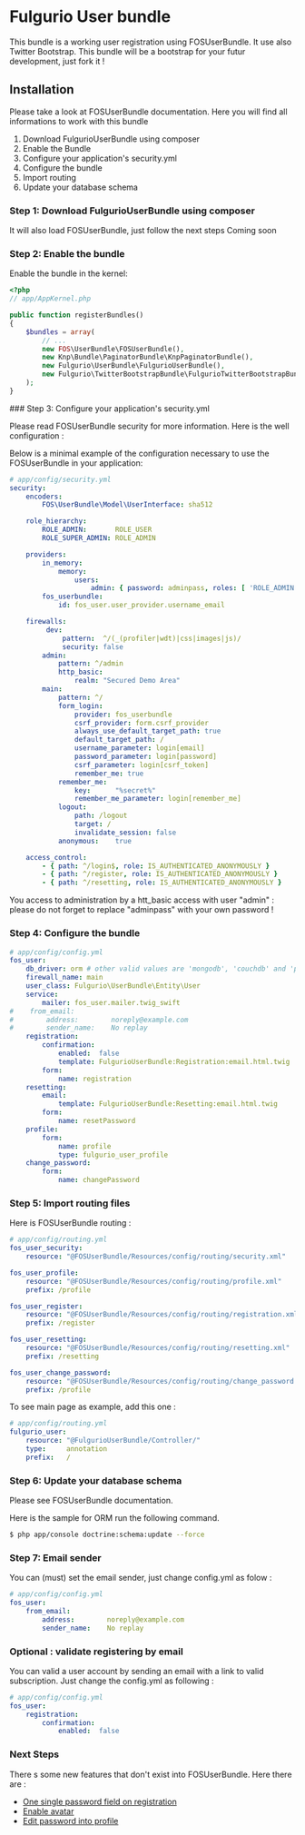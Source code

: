 Fulgurio User bundle
========================

This bundle is a working user registration using FOSUserBundle. It use also
Twitter Bootstrap.
This bundle will be a bootstrap for your futur development, just fork it !

## Installation

Please take a look at FOSUserBundle documentation. Here you will find all
informations to work with this bundle

1. Download FulgurioUserBundle using composer
2. Enable the Bundle
3. Configure your application's security.yml
4. Configure the bundle
5. Import routing
6. Update your database schema

### Step 1: Download FulgurioUserBundle using composer

It will also load FOSUserBundle, just follow the next steps
Coming soon

### Step 2: Enable the bundle

Enable the bundle in the kernel:

``` php
<?php
// app/AppKernel.php

public function registerBundles()
{
    $bundles = array(
        // ...
        new FOS\UserBundle\FOSUserBundle(),
        new Knp\Bundle\PaginatorBundle\KnpPaginatorBundle(),
        new Fulgurio\UserBundle\FulgurioUserBundle(),
        new Fulgurio\TwitterBootstrapBundle\FulgurioTwitterBootstrapBundle()
    );
}
```

### Step 3: Configure your application's security.yml

Please read FOSUserBundle security for more information. Here is the well
configuration :

Below is a minimal example of the configuration necessary to use the
FOSUserBundle in your application:

``` yaml
# app/config/security.yml
security:
    encoders:
        FOS\UserBundle\Model\UserInterface: sha512

    role_hierarchy:
        ROLE_ADMIN:       ROLE_USER
        ROLE_SUPER_ADMIN: ROLE_ADMIN

    providers:
        in_memory:
            memory:
                users:
                    admin: { password: adminpass, roles: [ 'ROLE_ADMIN' ] }
        fos_userbundle:
            id: fos_user.user_provider.username_email

    firewalls:
         dev:
             pattern:  ^/(_(profiler|wdt)|css|images|js)/
             security: false
        admin:
            pattern: ^/admin
            http_basic:
                realm: "Secured Demo Area"
        main:
            pattern: ^/
            form_login:
                provider: fos_userbundle
                csrf_provider: form.csrf_provider
                always_use_default_target_path: true
                default_target_path: /
                username_parameter: login[email]
                password_parameter: login[password]
                csrf_parameter: login[csrf_token]
                remember_me: true
            remember_me:
                key:      "%secret%"
                remember_me_parameter: login[remember_me]
            logout:
                path: /logout
                target: /
                invalidate_session: false
            anonymous:    true

    access_control:
        - { path: ^/login$, role: IS_AUTHENTICATED_ANONYMOUSLY }
        - { path: ^/register, role: IS_AUTHENTICATED_ANONYMOUSLY }
        - { path: ^/resetting, role: IS_AUTHENTICATED_ANONYMOUSLY }
```

You access to administration by a htt_basic access with user "admin" : please
do not forget to replace "adminpass" with your own password !

### Step 4: Configure the bundle

``` yaml
# app/config/config.yml
fos_user:
    db_driver: orm # other valid values are 'mongodb', 'couchdb' and 'propel'
    firewall_name: main
    user_class: Fulgurio\UserBundle\Entity\User
    service:
        mailer: fos_user.mailer.twig_swift
#    from_email:
#        address:        noreply@example.com
#        sender_name:    No replay
    registration:
        confirmation:
            enabled:  false
            template: FulgurioUserBundle:Registration:email.html.twig
        form:
            name: registration
    resetting:
        email:
            template: FulgurioUserBundle:Resetting:email.html.twig
        form:
            name: resetPassword
    profile:
        form:
            name: profile
            type: fulgurio_user_profile
    change_password:
        form:
            name: changePassword
```

### Step 5: Import routing files

Here is FOSUserBundle routing :

``` yaml
# app/config/routing.yml
fos_user_security:
    resource: "@FOSUserBundle/Resources/config/routing/security.xml"

fos_user_profile:
    resource: "@FOSUserBundle/Resources/config/routing/profile.xml"
    prefix: /profile

fos_user_register:
    resource: "@FOSUserBundle/Resources/config/routing/registration.xml"
    prefix: /register

fos_user_resetting:
    resource: "@FOSUserBundle/Resources/config/routing/resetting.xml"
    prefix: /resetting

fos_user_change_password:
    resource: "@FOSUserBundle/Resources/config/routing/change_password.xml"
    prefix: /profile
```

To see main page as example, add this one :

``` yaml
# app/config/routing.yml
fulgurio_user:
    resource: "@FulgurioUserBundle/Controller/"
    type:     annotation
    prefix:   /
```

### Step 6: Update your database schema

Please see FOSUserBundle documentation.

Here is the sample for ORM run the following command.

``` bash
$ php app/console doctrine:schema:update --force
```


### Step 7: Email sender

You can (must) set the email sender, just change config.yml as folow :

``` yaml
# app/config/config.yml
fos_user:
    from_email:
        address:        noreply@example.com
        sender_name:    No replay
```

### Optional : validate registering by email

You can valid a user account by sending an email with a link to valid
subscription. Just change the config.yml as following :
``` yaml
# app/config/config.yml
fos_user:
    registration:
        confirmation:
            enabled:  false
```


### Next Steps
There s some new features that don't exist into FOSUserBundle. Here there are :

- [One single password field on registration](one_single_password_field_on_registration.md)
- [Enable avatar](enable_avatar.md)
- [Edit password into profile](edit_password_into_profile.md)




